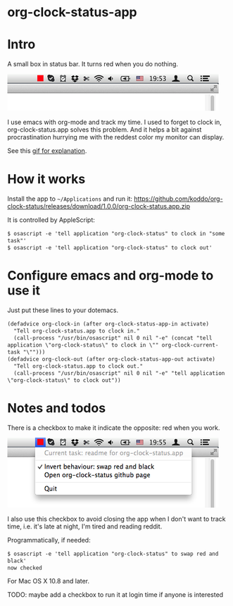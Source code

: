 org-clock-status-app
======

# Intro

A small box in status bar. It turns red when you do nothing.

![](intro.png?raw=true)

I use emacs with org-mode and track my time. I used to forget to clock in, org-clock-status.app solves this problem. And it helps a bit against procrastination hurrying me with the reddest color my monitor can display.

See this [gif for explanation](explanation.gif?raw=true).

# How it works

Install the app to `~/Applications` and run it: https://github.com/koddo/org-clock-status/releases/download/1.0.0/org-clock-status.app.zip

It is controlled by AppleScript:

```
$ osascript -e 'tell application "org-clock-status" to clock in "some task"'
$ osascript -e 'tell application "org-clock-status" to clock out'
```

# Configure emacs and org-mode to use it

Just put these lines to your dotemacs.

```
(defadvice org-clock-in (after org-clock-status-app-in activate)
  "Tell org-clock-status.app to clock in."
  (call-process "/usr/bin/osascript" nil 0 nil "-e" (concat "tell application \"org-clock-status\" to clock in \"" org-clock-current-task "\"")))
(defadvice org-clock-out (after org-clock-status-app-out activate)
  "Tell org-clock-status.app to clock out."
  (call-process "/usr/bin/osascript" nil 0 nil "-e" "tell application \"org-clock-status\" to clock out"))
```


# Notes and todos

There is a checkbox to make it indicate the opposite: red when you work.

![](swap_red_and_black.png?raw=true)

I also use this checkbox to avoid closing the app when I don't want to track time, i.e. it's late at night, I'm tired and reading reddit.

Programmatically, if needed:

```
$ osascript -e 'tell application "org-clock-status" to swap red and black'
now checked
```

For Mac OS X 10.8 and later.

TODO: maybe add a checkbox to run it at login time if anyone is interested



